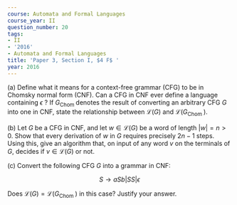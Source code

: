 ```yaml
---
course: Automata and Formal Languages
course_year: II
question_number: 20
tags:
- II
- '2016'
- Automata and Formal Languages
title: 'Paper 3, Section I, $4 F$ '
year: 2016
---
```




(a) Define what it means for a context-free grammar (CFG) to be in Chomsky normal form (CNF). Can a CFG in CNF ever define a language containing $\epsilon$ ? If $G_{\text {Chom }}$ denotes the result of converting an arbitrary CFG $G$ into one in CNF, state the relationship between $\mathcal{L}(G)$ and $\mathcal{L}\left(G_{\text {Chom }}\right)$.

(b) Let $G$ be a CFG in CNF, and let $w \in \mathcal{L}(G)$ be a word of length $|w|=n>0$. Show that every derivation of $w$ in $G$ requires precisely $2 n-1$ steps. Using this, give an algorithm that, on input of any word $v$ on the terminals of $G$, decides if $v \in \mathcal{L}(G)$ or not.

(c) Convert the following CFG $G$ into a grammar in CNF:

$$S \rightarrow a S b|S S| \epsilon$$

Does $\mathcal{L}(G)=\mathcal{L}\left(G_{\text {Chom }}\right)$ in this case? Justify your answer.